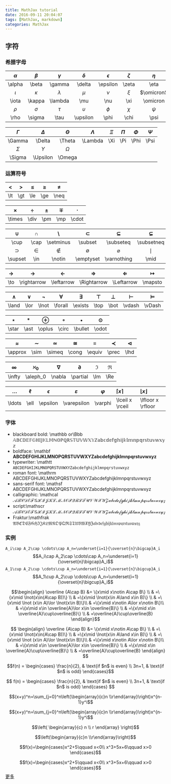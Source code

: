 ```yaml
---
title: MathJax tutorial
date: 2016-09-11 20:04:07
tags: [MathJax, markdown]
categories: MathJax
---
```

## 字符
### 希腊字母
|$\alpha$|$\beta$|$\gamma$|$\delta$|$\epsilon$|$\zeta$|$\eta$|$\theta$|
|:------:|:-----:|:------:|:------:|:--------:|:-----:|:----:|:------:|
|\alpha|\beta|\gamma|\delta|\epsilon|\zeta|\eta|\theta|
|$\iota$|$\kappa$|$\lambda$|$\mu$|$\nu$|$\xi$|$\omicron$|$\pi$|
|\iota|\kappa|\lambda|\mu|\nu|\xi|\omicron|\pi|
|$\rho$|$\sigma$|$\tau$|$\upsilon$|$\phi$|$\chi$|$\psi$|$\omega$|
|\rho|\sigma|\tau|\upsilon|\phi|\chi|\psi|\omega|

|$\Gamma$|$\Delta$|$\Theta$|$\Lambda$|$\Xi$|$\Pi$|$\Phi$|$\Psi$|
|:------:|:------:|:------:|:-------:|:---:|:---:|:----:|:----:|
|\Gamma|\Delta|\Theta|\Lambda|\Xi|\Pi|\Phi|\Psi|
|$\Sigma$|$\Upsilon$|$\Omega$|
|\Sigma|\Upsilon|\Omega|

### 运算符号

|$\lt$|$\gt$|$\le$|$\ge$|$\neq$|
|:---:|:---:|:---:|:---:|:----:|
|\lt|\gt|\le|\ge|\neq|

|$\times$|$\div$|$\pm$|$\mp$|$\cdot$|
|:---:|:---:|:---:|:---:|:---:|
|\times|\div|\pm|\mp|\cdot|

|$\cup$|$\cap$|$\setminus$|$\subset$|$\subseteq$|$\subsetneq$|
|:----:|:----:|:---------:|:-------:|:---------:|:----------:|
|\cup|\cap|\setminus|\subset|\subseteq|\subsetneq|
|$\supset$|$\in$|$\notin$|$\emptyset$|$\varnothing$|$\mid$|
|\supset|\in|\notin|\emptyset|\varnothing|\mid|

|$\to$|$\rightarrow$|$\leftarrow$|$\Rightarrow$|$\Leftarrow$|$\mapsto$|
|:---:|:---:|:---:|:---:|:---:|:---:|
|\to|\rightarrow|\leftarrow|\Rightarrow|\Leftarrow|\mapsto|

|$\land$|$\lor$|$\lnot$|$\forall$|$\exists$|$\top$|$\bot$|$\vdash$|$\vDash$|
|:---:|:---:|:---:|:---:|:---:|:---:|:---:|:---:|:---:|
|\land|\lor|\lnot|\forall|\exists|\top|\bot|\vdash|\vDash|

|$\star$|$\ast$|$\oplus$|$\circ$|$\bullet$|$\odot$|
|:-----:|:----:|:------:|:-----:|:-------:|:---:|
|\star|\ast|\oplus|\circ|\bullet|\odot|

|$\approx$|$\sim$|$\simeq$|$\cong$|$\equiv$|$\prec$|$\lhd$|
|:-------:|:----:|:------:|:-----:|:------:|:-----:|:----:|
|\approx|\sim|\simeq|\cong|\equiv|\prec|\lhd|

|$\infty$|$\aleph_0$|$\nabla$|$\partial$|$\Im$|$\Re$|
|:------:|:--------:|:------:|:--------:|:---:|:---:|
|\infty|\aleph_0|\nabla|\partial|\Im|\Re|

|$\ldots$|$\ell$|$\epsilon$|$\varepsilon$|$\varphi$|$\lceil x \rceil$|$\lfloor x \rfloor$|
|:------:|:----:|:--------:|:-----------:|:-------:|:----------------|:--|
|\ldots|\ell|\epsilon|\varepsilon|\varphi|\lceil x \rceil|\lfloor x \rfloor|


### 字体
* blackboard bold: \mathbb or\Bbb $\mathbb {ABCDEFGHIJKLMNOPQRSTUVWXYZabcdefghijklmnpqrstuvwxyz}$
* boldface: \mathbf $\mathbf {ABCDEFGHIJKLMNOPQRSTUVWXYZabcdefghijklmnpqrstuvwxyz}$
* typewriter: \mathtt $\mathtt {ABCDEFGHIJKLMNOPQRSTUVWXYZabcdefghijklmnpqrstuvwxyz}$
* roman font: \mathrm $\mathrm {ABCDEFGHIJKLMNOPQRSTUVWXYZabcdefghijklmnpqrstuvwxyz}$
* sans-serif font: \mathsf $\mathsf {ABCDEFGHIJKLMNOPQRSTUVWXYZabcdefghijklmnpqrstuvwxyz}$
* calligraphic: \mathcal $\mathcal {ABCDEFGHIJKLMNOPQRSTUVWXYZabcdefghijklmnpqrstuvwxyz}$
* script:\mathscr $\mathscr {ABCDEFGHIJKLMNOPQRSTUVWXYZabcdefghijklmnpqrstuvwxyz}$
* Fraktur:\mathfrak $\mathfrak {ABCDEFGHIJKLMNOPQRSTUVWXYZabcdefghijklmnpqrstuvwxyz}$

### 实例
`A_i\cap A_2\cap \cdots\cap A_n=\underset{i=1}{\overset{n}\bigcap}A_i`
$$A_i\cap A_2\cap \cdots\cap A_n=\underset{i=1}{\overset{n}\bigcap}A_i$$
`A_1\cup A_2\cup \cdots\cup A_n=\underset{i=1}{\overset{n}\bigcup}A_i`
$$A_1\cup A_2\cup \cdots\cup A_n=\underset{i=1}{\overset{n}\bigcup}A_i$$

```math
\begin{align}
\overline {A\cap B} &= \{x\mid x\notin A\cap B\} \\
&   =\{x\mid \lnot(x\in(A\cap B))\} \\
&   =\{x\mid \lnot(x\in A\land x\in B)\} \\
&   =\{x\mid \lnot (x\in A)\lor \lnot(x\in B)\}\\
&   =\{x\mid x\notin A\lor x\notin B\}\\
&   =\{x\mid x\in \overline{A}\lor x\in \overline{B}\} \\
&   =\{x\mid x\in \overline{A}\cup\overline{B}\} \\
&   =\overline{A}\cup\overline{B}
\end{align}
```
$$ \begin{align}
\overline {A\cap B} &= \{x\mid x\notin A\cap B\} \\
&   =\{x\mid \lnot(x\in(A\cap B))\} \\
&   =\{x\mid \lnot(x\in A\land x\in B)\} \\
&   =\{x\mid \lnot (x\in A)\lor \lnot(x\in B)\}\\
&   =\{x\mid x\notin A\lor x\notin B\}\\
&   =\{x\mid x\in \overline{A}\lor x\in \overline{B}\} \\
&   =\{x\mid x\in \overline{A}\cup\overline{B}\} \\
&   =\overline{A}\cup\overline{B}
\end{align}
$$

```math
f(n) =
\begin{cases}
\frac{n}{2},  & \text{if $n$ is even} \\
3n+1, & \text{if $n$ is odd}
\end{cases}
```
$$
f(n) =
\begin{cases}
\frac{n}{2},  & \text{if $n$ is even} \\
3n+1, & \text{if $n$ is odd}
\end{cases}
$$

```math
(x+y)^n=\sum_{j=0}^n\left(\begin{array}{c}n \\r\end{array}\right)x^{n-1}y^i
```
$$(x+y)^n=\sum_{j=0}^n\left(\begin{array}{c}n \\r\end{array}\right)x^{n-1}y^i$$

```math
\left(
    \begin{array}{c}
    n \\
    r
    \end{array}
\right)
```
$$\left(\begin{array}{c}n \\r\end{array}\right)$$

```math
f(x)=\begin{cases}x^2+5\qquad x<0\\
x^3+5x+6\qquad x>0 \end{cases}
```
$$f(x)=\begin{cases}x^2+5\qquad x<0\\
x^3+5x+6\qquad x>0 \end{cases}$$
[更多](http://meta.math.stackexchange.com/questions/5020/mathjax-basic-tutorial-and-quick-reference)
